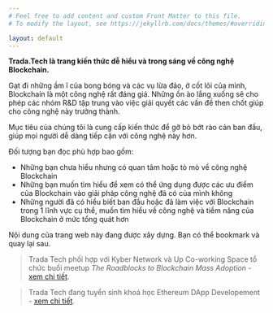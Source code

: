 ```yaml
---
# Feel free to add content and custom Front Matter to this file.
# To modify the layout, see https://jekyllrb.com/docs/themes/#overriding-theme-defaults

layout: default
---
```

**Trada.Tech là trang kiến thức dễ hiểu và trong sáng về công nghệ Blockchain.**

Gạt đi những ầm ĩ của bong bóng và các vụ lừa đảo, ở cốt lõi của mình, Blockchain là một công nghệ rất đáng giá. Những ồn ào lắng xuống sẽ cho phép các nhóm R&D tập trung vào việc giải quyết các vấn đề then chốt giúp cho công nghệ này trưởng thành.

Mục tiêu của chúng tôi là cung cấp kiến thức để gỡ bỏ bớt rào cản ban đầu, giúp mọi người dễ dàng tiếp cận với công nghệ này hơn.

Đối tượng bạn đọc phù hợp bao gồm:
- Những bạn chưa hiểu nhưng có quan tâm hoặc tò mò về công nghệ Blockchain
- Những bạn muốn tìm hiểu để xem có thể ứng dụng được các ưu điểm của Blockchain vào giải pháp công nghệ đã có của mình không
- Những người đã có hiểu biết ban đầu hoặc đã làm việc với Blockchain trong 1 lĩnh vực cụ thể, muốn tìm hiểu về công nghệ và tiềm năng của Blockchain ở mức tổng quát hơn

Nội dung của trang web này đang được xây dựng. Bạn có thể bookmark và quay lại sau.

> Trada Tech phối hợp với Kyber Network và Up Co-working Space tổ chức buổi meetup _The Roadblocks to Blockchain Mass Adoption_ - <a href="https://www.facebook.com/events/2205236223097718/" target="_blank">xem chi tiết</a>.

> Trada Tech đang tuyển sinh khoá học Ethereum DApp Developement - [xem chi tiết](/courses/dapp).